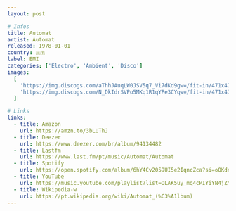 ```yaml
---
layout: post

# Infos
title: Automat
artist: Automat
released: 1978-01-01
country: 🇮🇹
label: EMI
categories: ['Electro', 'Ambient', 'Disco']
images:
  [
    'https://img.discogs.com/aThhJAuqLW0JSV5q7_Vi7dKd9gw=/fit-in/471x477/filters:strip_icc():format(jpeg):mode_rgb():quality(90)/discogs-images/R-41270-1190031683.jpeg.jpg',
    'https://img.discogs.com/N_DkIdrSVPo5MKq1R1qYPe3CYqw=/fit-in/471x477/filters:strip_icc():format(jpeg):mode_rgb():quality(90)/discogs-images/R-41270-1190031699.jpeg.jpg',
  ]

# Links
links:
  - title: Amazon
    url: https://amzn.to/3bLUThJ
  - title: Deezer
    url: https://www.deezer.com/br/album/94134482
  - title: Lastfm
    url: https://www.last.fm/pt/music/Automat/Automat
  - title: Spotify
    url: https://open.spotify.com/album/6hY4Cv2059UI5e2IqncZca?si=oQKdn2foRvywNMvvLmo3pw
  - title: YouTube
    url: https://music.youtube.com/playlist?list=OLAK5uy_mq4cPIYiYN4jZY9bGpRVi0Gw-GwiZIwLg
  - title: Wikipedia-w
    url: https://pt.wikipedia.org/wiki/Automat_(%C3%A1lbum)
---
```

